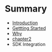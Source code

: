 # Summary

* [Introduction](README.md)
* [Gettting Started](docs/getting-started.md)
* [Why](docs/why.md)
* [chapter2](docs/chapter2.md)
* SDK Integration

